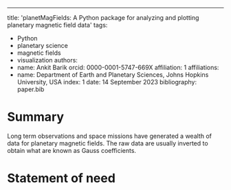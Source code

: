 ---
title: 'planetMagFields: A Python package for analyzing and plotting planetary magnetic field data'
tags:
  - Python
  - planetary science
  - magnetic fields
  - visualization
authors:
  - name: Ankit Barik
    orcid: 0000-0001-5747-669X
    affiliation: 1
affiliations:
 - name: Department of Earth and Planetary Sciences, Johns Hopkins University, USA
   index: 1
date: 14 September 2023
bibliography: paper.bib

# Summary

Long term observations and space missions have generated a wealth of data for planetary magnetic fields.
The raw data are usually inverted to obtain what are known as Gauss coefficients.

# Statement of need


